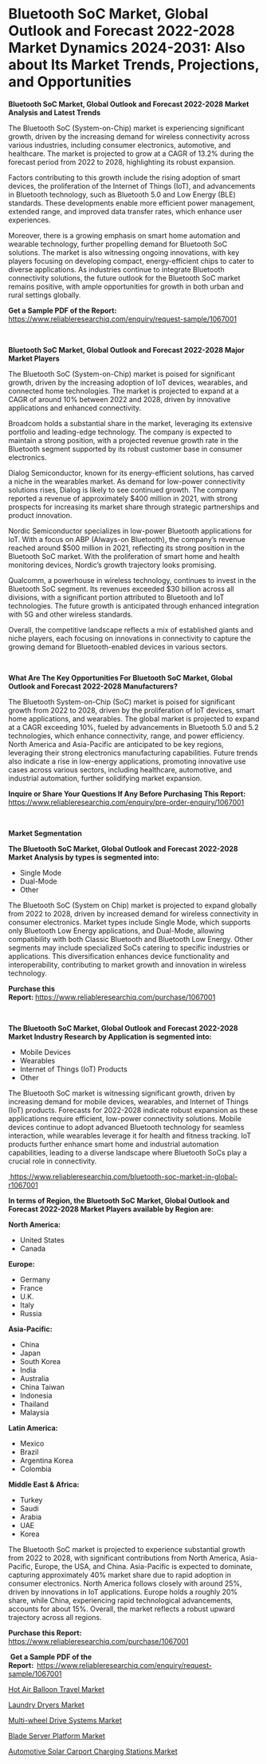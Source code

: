 <p><h1>Bluetooth SoC Market, Global Outlook and Forecast 2022-2028 Market Dynamics 2024-2031: Also about Its Market Trends, Projections, and Opportunities</h1></p><p><strong>Bluetooth SoC Market, Global Outlook and Forecast 2022-2028 Market Analysis and Latest Trends</strong></p>
<p><p>The Bluetooth SoC (System-on-Chip) market is experiencing significant growth, driven by the increasing demand for wireless connectivity across various industries, including consumer electronics, automotive, and healthcare. The market is projected to grow at a CAGR of 13.2% during the forecast period from 2022 to 2028, highlighting its robust expansion.</p><p>Factors contributing to this growth include the rising adoption of smart devices, the proliferation of the Internet of Things (IoT), and advancements in Bluetooth technology, such as Bluetooth 5.0 and Low Energy (BLE) standards. These developments enable more efficient power management, extended range, and improved data transfer rates, which enhance user experiences.</p><p>Moreover, there is a growing emphasis on smart home automation and wearable technology, further propelling demand for Bluetooth SoC solutions. The market is also witnessing ongoing innovations, with key players focusing on developing compact, energy-efficient chips to cater to diverse applications. As industries continue to integrate Bluetooth connectivity solutions, the future outlook for the Bluetooth SoC market remains positive, with ample opportunities for growth in both urban and rural settings globally.</p></p>
<p><strong>Get a Sample PDF of the Report:&nbsp;</strong> <a href="https://www.reliableresearchiq.com/enquiry/request-sample/1067001">https://www.reliableresearchiq.com/enquiry/request-sample/1067001</a></p>
<p>&nbsp;</p>
<p><strong>Bluetooth SoC Market, Global Outlook and Forecast 2022-2028 Major Market Players</strong></p>
<p><p>The Bluetooth SoC (System-on-Chip) market is poised for significant growth, driven by the increasing adoption of IoT devices, wearables, and connected home technologies. The market is projected to expand at a CAGR of around 10% between 2022 and 2028, driven by innovative applications and enhanced connectivity.</p><p>Broadcom holds a substantial share in the market, leveraging its extensive portfolio and leading-edge technology. The company is expected to maintain a strong position, with a projected revenue growth rate in the Bluetooth segment supported by its robust customer base in consumer electronics.</p><p>Dialog Semiconductor, known for its energy-efficient solutions, has carved a niche in the wearables market. As demand for low-power connectivity solutions rises, Dialog is likely to see continued growth. The company reported a revenue of approximately $400 million in 2021, with strong prospects for increasing its market share through strategic partnerships and product innovation.</p><p>Nordic Semiconductor specializes in low-power Bluetooth applications for IoT. With a focus on ABP (Always-on Bluetooth), the company’s revenue reached around $500 million in 2021, reflecting its strong position in the Bluetooth SoC market. With the proliferation of smart home and health monitoring devices, Nordic’s growth trajectory looks promising.</p><p>Qualcomm, a powerhouse in wireless technology, continues to invest in the Bluetooth SoC segment. Its revenues exceeded $30 billion across all divisions, with a significant portion attributed to Bluetooth and IoT technologies. The future growth is anticipated through enhanced integration with 5G and other wireless standards.</p><p>Overall, the competitive landscape reflects a mix of established giants and niche players, each focusing on innovations in connectivity to capture the growing demand for Bluetooth-enabled devices in various sectors.</p></p>
<p>&nbsp;</p>
<p><strong>What Are The Key Opportunities For Bluetooth SoC Market, Global Outlook and Forecast 2022-2028 Manufacturers?</strong></p>
<p><p>The Bluetooth System-on-Chip (SoC) market is poised for significant growth from 2022 to 2028, driven by the proliferation of IoT devices, smart home applications, and wearables. The global market is projected to expand at a CAGR exceeding 10%, fueled by advancements in Bluetooth 5.0 and 5.2 technologies, which enhance connectivity, range, and power efficiency. North America and Asia-Pacific are anticipated to be key regions, leveraging their strong electronics manufacturing capabilities. Future trends also indicate a rise in low-energy applications, promoting innovative use cases across various sectors, including healthcare, automotive, and industrial automation, further solidifying market expansion.</p></p>
<p><strong>Inquire or Share Your Questions If Any Before Purchasing This Report:</strong> <a href="https://www.reliableresearchiq.com/enquiry/pre-order-enquiry/1067001">https://www.reliableresearchiq.com/enquiry/pre-order-enquiry/1067001</a></p>
<p>&nbsp;</p>
<p><strong>Market Segmentation</strong></p>
<p><strong>The Bluetooth SoC Market, Global Outlook and Forecast 2022-2028 Market Analysis by types is segmented into:</strong></p>
<p><ul><li>Single Mode</li><li>Dual-Mode</li><li>Other</li></ul></p>
<p><p>The Bluetooth SoC (System on Chip) market is projected to expand globally from 2022 to 2028, driven by increased demand for wireless connectivity in consumer electronics. Market types include Single Mode, which supports only Bluetooth Low Energy applications, and Dual-Mode, allowing compatibility with both Classic Bluetooth and Bluetooth Low Energy. Other segments may include specialized SoCs catering to specific industries or applications. This diversification enhances device functionality and interoperability, contributing to market growth and innovation in wireless technology.</p></p>
<p><strong>Purchase this Report:&nbsp;</strong><a href="https://www.reliableresearchiq.com/purchase/1067001">https://www.reliableresearchiq.com/purchase/1067001</a></p>
<p>&nbsp;</p>
<p><strong>The Bluetooth SoC Market, Global Outlook and Forecast 2022-2028 Market Industry Research by Application is segmented into:</strong></p>
<p><ul><li>Mobile Devices</li><li>Wearables</li><li>Internet of Things (IoT) Products</li><li>Other</li></ul></p>
<p><p>The Bluetooth SoC market is witnessing significant growth, driven by increasing demand for mobile devices, wearables, and Internet of Things (IoT) products. Forecasts for 2022-2028 indicate robust expansion as these applications require efficient, low-power connectivity solutions. Mobile devices continue to adopt advanced Bluetooth technology for seamless interaction, while wearables leverage it for health and fitness tracking. IoT products further enhance smart home and industrial automation capabilities, leading to a diverse landscape where Bluetooth SoCs play a crucial role in connectivity.</p></p>
<p><a href="https://www.reliableresearchiq.com/bluetooth-soc-market-in-global-r1067001">&nbsp;https://www.reliableresearchiq.com/bluetooth-soc-market-in-global-r1067001</a></p>
<p><strong>In terms of Region, the Bluetooth SoC Market, Global Outlook and Forecast 2022-2028 Market Players available by Region are:</strong></p>
<p>
    <p> <strong> North America: </strong>
        <ul>
            <li>United States</li>
            <li>Canada</li>
        </ul>
        </p> 
    <p> <strong> Europe: </strong>
        <ul>
            <li>Germany</li>
            <li>France</li>
            <li>U.K.</li>
            <li>Italy</li>
            <li>Russia</li>
        </ul>
        </p> 
    <p> <strong> Asia-Pacific: </strong>
        <ul>
            <li>China</li>
            <li>Japan</li>
            <li>South Korea</li>
            <li>India</li>
            <li>Australia</li>
            <li>China Taiwan</li>
            <li>Indonesia</li>
            <li>Thailand</li>
            <li>Malaysia</li>
        </ul>
        </p> 
    <p> <strong> Latin America: </strong>
        <ul>
            <li>Mexico</li>
            <li>Brazil</li>
            <li>Argentina Korea</li>
            <li>Colombia</li>
        </ul>
        </p> 
    <p> <strong> Middle East & Africa: </strong>
        <ul>
            <li>Turkey</li>
            <li>Saudi</li>
            <li>Arabia</li>
            <li>UAE</li>
            <li>Korea</li>
        </ul>
    </p>
    </p>
<p><p>The Bluetooth SoC market is projected to experience substantial growth from 2022 to 2028, with significant contributions from North America, Asia-Pacific, Europe, the USA, and China. Asia-Pacific is expected to dominate, capturing approximately 40% market share due to rapid adoption in consumer electronics. North America follows closely with around 25%, driven by innovations in IoT applications. Europe holds a roughly 20% share, while China, experiencing rapid technological advancements, accounts for about 15%. Overall, the market reflects a robust upward trajectory across all regions.</p></p>
<p><strong>Purchase this Report: </strong><a href="https://www.reliableresearchiq.com/purchase/1067001">https://www.reliableresearchiq.com/purchase/1067001</a></p>
<p>&nbsp;<strong>Get a Sample PDF of the Report:&nbsp;&nbsp;</strong><a href="https://www.reliableresearchiq.com/enquiry/request-sample/1067001">https://www.reliableresearchiq.com/enquiry/request-sample/1067001</a></p>
<p><strong></strong></p>
<p><p><a href="https://www.linkedin.com/pulse/global-hot-air-balloon-travel-market-sector-types-applications-u89ec?trackingId=H%2B52%2Fwb4SBC6TFr4%2Ft2DkA%3D%3D">Hot Air Balloon Travel Market</a></p><p><a href="https://www.linkedin.com/pulse/evaluating-global-laundry-dryers-market-trends-growth-krs4e?trackingId=QvI7CmpKPnkn8bsYWeFSoQ%3D%3D">Laundry Dryers Market</a></p><p><a href="https://medium.com/@oliver.rampling568768/multi-wheel-drive-systems-market-trends-and-strategic-market-insights-2024-2031-f18233770a24">Multi-wheel Drive Systems Market</a></p><p><a href="https://www.linkedin.com/pulse/global-blade-server-platform-market-trends-insights-growth-ukpxc?trackingId=%2FrUNA9PPRcyFuy63O0L69w%3D%3D">Blade Server Platform Market</a></p><p><a href="https://medium.com/@brennakessler/global-automotive-solar-carport-charging-stations-market-size-share-analysis-by-product-type-33a072d1c1fc">Automotive Solar Carport Charging Stations Market</a></p></p>